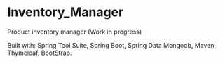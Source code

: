 # Inventory_Manager
Product inventory manager (Work in progress)


Built with: Spring Tool Suite, Spring Boot, Spring Data Mongodb, Maven, Thymeleaf, BootStrap.
